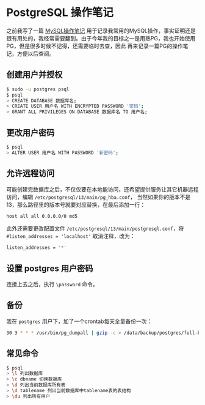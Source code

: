 # PostgreSQL 操作笔记

之前我写了一篇 [MySQL操作笔记](./2020_05_01-mysql_notes.md.html) 用于记录我常用的MySQL操作，事实证明还是
很有用处的，我经常需要翻到。由于今年我的目标之一是用熟PG，我也开始使用PG，但是很多时候不记得，还需要临时去查，因此
再来记录一篇PG的操作笔记，方便以后查阅。

## 创建用户并授权

```bash
$ sudo -u postgres psql
$ psql
> CREATE DATABASE 数据库名;
> CREATE USER 用户名 WITH ENCRYPTED PASSWORD '密码';
> GRANT ALL PRIVILEGES ON DATABASE 数据库名 TO 用户名;
```

## 更改用户密码

```bash
$ psql
> ALTER USER 用户名 WITH PASSWORD '新密码';
```

## 允许远程访问

可能创建完数据库之后，不仅仅要在本地能访问，还希望提供服务让其它机器远程访问，编辑 `/etc/postgresql/13/main/pg_hba.conf`，
当然如果你的版本不是13，那么路径里的版本号就要对应替换，在最后添加一行：

```bash
host all all 0.0.0.0/0 md5
```

此外还需要更改配置文件 `/etc/postgresql/13/main/postgresql.conf`，将 `#listen_addresses = 'localhost'` 取消注释，改为：

```bash
listen_addresses = '*'
```

## 设置 postgres 用户密码

连接上去之后，执行 `\password` 命令。

## 备份

我在 `postgres` 用户下，加了一个crontab每天全量备份一次：

```bash
30 3 * * * /usr/bin/pg_dumpall | gzip -c > /data/backup/postgres/full-backup-$(date +\%F).sql.gz
```

## 常见命令

```bash
$ psql
> \l 列出数据库
> \c dbname 切换数据库
> \d 列出当前数据库所有表
> \d tablename 列出当前数据库中tablename表的表结构
> \du 列出所有用户
```
